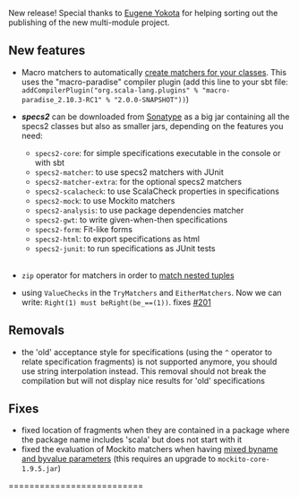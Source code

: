 New release! Special thanks to [Eugene Yokota](https://twitter.com/eed3si9n) for helping sorting out the publishing of the new multi-module project.

## New features

 * Macro matchers to automatically [create matchers for your classes](http://bit.ly/18zVCsd). This uses the "macro-paradise" compiler plugin (add this line to your sbt file: `addCompilerPlugin("org.scala-lang.plugins" % "macro-paradise_2.10.3-RC1" % "2.0.0-SNAPSHOT"))`)

 * ***specs2*** can be downloaded from [Sonatype](https://oss.sonatype.org/content/repositories/releases/org/specs2/specs2_2.10) as a big jar containing all the specs2 classes but also as smaller jars, depending on the features you need:

     - `specs2-core`: for simple specifications executable in the console or with sbt
     - `specs2-matcher`: to use specs2 matchers with JUnit
     - `specs2-matcher-extra`: for the optional specs2 matchers
     - `specs2-scalacheck`: to use ScalaCheck properties in specifications
     - `specs2-mock`: to use Mockito matchers
     - `specs2-analysis`: to use package dependencies matcher
     - `specs2-gwt`: to write given-when-then specifications
     - `specs2-form`: Fit-like forms
     - `specs2-html`: to export specifications as html
     - `specs2-junit`: to run specifications as JUnit tests
     <br></br>

 * `zip` operator for matchers in order to [match nested tuples](http://bit.ly/18zXAca)
 * using `ValueChecks` in the `TryMatchers` and `EitherMatchers`. Now we can write: `Right(1) must beRight(be_==(1))`. fixes [#201](http://github.com/etorreborre/specs2/issues/201)

## Removals

 * the 'old' acceptance style for specifications (using the `^` operator to relate specification fragments) is not supported anymore, you should use string interpolation instead. This removal should not break the compilation but will not display nice results for 'old' specifications

## Fixes

 * fixed location of fragments when they are contained in a package where the package name includes 'scala' but does not start with it
 * fixed the evaluation of Mockito matchers when having [mixed byname and byvalue parameters](http://bit.ly/18zY8Pa) (this requires an upgrade to `mockito-core-1.9.5.jar`)

 ==========================

